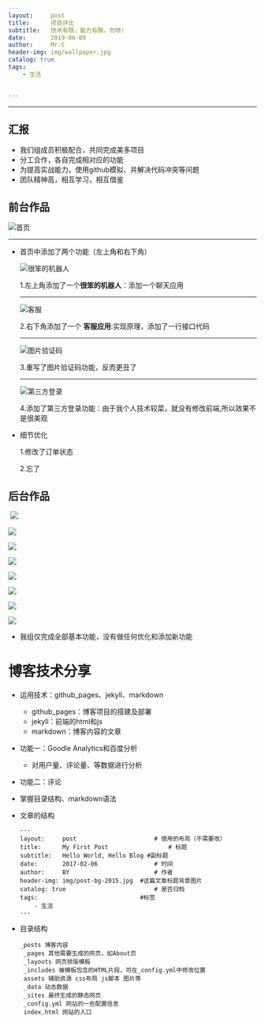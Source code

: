 ```yaml
---
layout:     post
title:      项目评比
subtitle:   技术有限，能力有限，勿喷!
date:       2019-06-09
author:     Mr.C
header-img: img/wallpaper.jpg
catalog: true
tags:
    - 生活


---
```




------

## 汇报

- 我们组成员积极配合，共同完成美多项目
- 分工合作，各自完成相对应的功能
- 为提高实战能力，使用github模拟、并解决代码冲突等问题
- 团队精神高，相互学习，相互借鉴



## 前台作品

![首页](http://www.c-blogs.cn/img/meiduo/index.png)

------

- 首页中添加了两个功能（左上角和右下角）

  ![很笨的机器人](http://www.c-blogs.cn/img/meiduo/20190608191817.png)

  1.左上角添加了一个**很笨的机器人**：添加一个聊天应用

  

  ------

  ![客服](http://www.c-blogs.cn/img/meiduo/20190608191851.png)

  

  2.右下角添加了一个 **客服应用**:实现原理，添加了一行接口代码

  

  ------

  ![图片验证码](http://www.c-blogs.cn/img/meiduo/20190608191914.png)

  3.重写了图片验证码功能，反而更丑了

  ------

  ![第三方登录](http://www.c-blogs.cn/img/meiduo/20190608191830.png)

  4.添加了第三方登录功能：由于我个人技术较菜，就没有修改前端,所以效果不是很美观



- 细节优化

  1.修改了订单状态

  2.忘了



## 后台作品

​	![](http://www.c-blogs.cn/img/meiduo/20190608191922.png)



![](http://www.c-blogs.cn/img/meiduo/20190608191930.png)





![](http://www.c-blogs.cn/img/meiduo/20190608192000.png)



![](http://www.c-blogs.cn/img/meiduo/20190608192009.png)



![](http://www.c-blogs.cn/img/meiduo/20190608192017.png)



![](http://www.c-blogs.cn/img/meiduo/20190608192035.png)



![](http://www.c-blogs.cn/img/meiduo/brands.png)



![](http://www.c-blogs.cn/img/meiduo/image-manage.png)

- 我组仅完成全部基本功能，没有做任何优化和添加新功能







# 博客技术分享

- 运用技术：github_pages、jekyll、markdown
  - github_pages：博客项目的搭建及部署
  - jekyll：前端的html和js
  - markdown：博客内容的文章
- 功能一：Goodle Analytics和百度分析
  - 对用户量、评论量、等数据进行分析
- 功能二：评论



- 掌握目录结构、markdown语法

- 文章的结构

  ```shell
  ---
  layout:     post   				    # 使用的布局（不需要改）
  title:      My First Post 				# 标题 
  subtitle:   Hello World, Hello Blog #副标题
  date:       2017-02-06 				# 时间
  author:     BY 						# 作者
  header-img: img/post-bg-2015.jpg 	#这篇文章标题背景图片
  catalog: true 						# 是否归档
  tags:								#标签
      - 生活
  ---
  ```

- 目录结构

  ```shell
  _posts 博客内容
   _pages 其他需要生成的网页，如About页
   _layouts 网页排版模板
   _includes 被模板包含的HTML片段，可在_config.yml中修改位置
   assets 辅助资源 css布局 js脚本 图片等
   _data 动态数据
   _sites 最终生成的静态网页
   _config.yml 网站的一些配置信息
   index.html 网站的入口
  
  
  ```

  [jekyll]: http://jekyllthemes.org/
  [markdown]: https://www.jianshu.com/p/191d1e21f7ed

  


